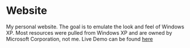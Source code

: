 # Website
My personal website. The goal is to emulate the look and feel of Windows XP. Most resources were pulled from Windows XP and are owned by Microsoft Corporation, not me. Live Demo can be found [here](https://www.natefillups.com)
